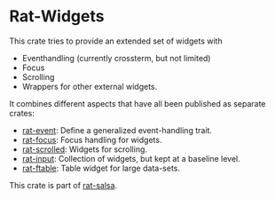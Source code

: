 # Rat-Widgets

This crate tries to provide an extended set of widgets with

- Eventhandling (currently crossterm, but not limited)
- Focus
- Scrolling
- Wrappers for other external widgets.

It combines different aspects that have all been published as
separate crates:

* [rat-event](https://docs.rs/rat-event): Define a generalized event-handling trait.
* [rat-focus](https://docs.rs/rat-focus): Focus handling for widgets.
* [rat-scrolled](https://docs.rs/rat-scrolled): Widgets for scrolling.
* [rat-input](https://docs.rs/rat-input): Collection of widgets, but kept at a baseline level.
* [rat-ftable](https://docs.rs/rat-ftable): Table widget for large data-sets.

This crate is part of [rat-salsa](https://docs.rs/rat-salsa).